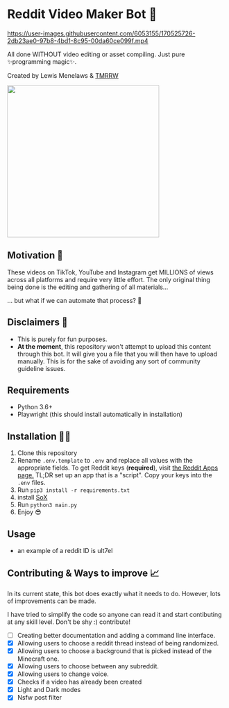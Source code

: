 # Reddit Video Maker Bot 🎥

https://user-images.githubusercontent.com/6053155/170525726-2db23ae0-97b8-4bd1-8c95-00da60ce099f.mp4

All done WITHOUT video editing or asset compiling. Just pure ✨programming magic✨.

Created by Lewis Menelaws & [TMRRW](https://tmrrwinc.ca)

[<picture>
  <source media="(prefers-color-scheme: dark)" srcset="https://user-images.githubusercontent.com/6053155/170528535-e274dc0b-7972-4b27-af22-637f8c370133.png">
  <source media="(prefers-color-scheme: light)" srcset="https://user-images.githubusercontent.com/6053155/170528582-cb6671e7-5a2f-4bd4-a048-0e6cfa54f0f7.png">
  <img src="https://user-images.githubusercontent.com/6053155/170528582-cb6671e7-5a2f-4bd4-a048-0e6cfa54f0f7.png" width="350">
</picture>](https://tmrrwinc.ca)

## Motivation 🤔

These videos on TikTok, YouTube and Instagram get MILLIONS of views across all platforms and require very little effort. The only original thing being done is the editing and gathering of all materials...

... but what if we can automate that process? 🤔

## Disclaimers 🚨

- This is purely for fun purposes.
- **At the moment**, this repository won't attempt to upload this content through this bot. It will give you a file that you will then have to upload manually. This is for the sake of avoiding any sort of community guideline issues.

## Requirements

- Python 3.6+
- Playwright (this should install automatically in installation)

## Installation 👩‍💻

1. Clone this repository
2. Rename `.env.template` to `.env` and replace all values with the appropriate fields. To get Reddit keys (**required**), visit [the Reddit Apps page.](https://www.reddit.com/prefs/apps) TL;DR set up an app that is a "script". Copy your keys into the `.env` files.
3. Run `pip3 install -r requirements.txt`
4. install [SoX](https://sourceforge.net/projects/sox/files/sox/)
5. Run `python3 main.py`
6. Enjoy 😎
## Usage 
 * an example of a reddit ID is ult7el
## Contributing & Ways to improve 📈

In its current state, this bot does exactly what it needs to do. However, lots of improvements can be made.

I have tried to simplify the code so anyone can read it and start contibuting at any skill level. Don't be shy :) contribute!

- [ ] Creating better documentation and adding a command line interface.
- [x] Allowing users to choose a reddit thread instead of being randomized.
- [x] Allowing users to choose a background that is picked instead of the Minecraft one.
- [x] Allowing users to choose between any subreddit.
- [x] Allowing users to change voice.
- [x] Checks if a video has already been created
- [x] Light and Dark modes
- [x] Nsfw post filter
